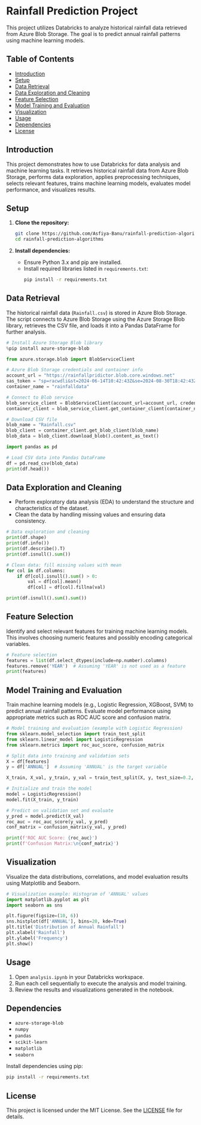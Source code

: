# Rainfall Prediction Project

This project utilizes Databricks to analyze historical rainfall data retrieved from Azure Blob Storage. The goal is to predict annual rainfall patterns using machine learning models.

## Table of Contents

- [Introduction](#introduction)
- [Setup](#setup)
- [Data Retrieval](#data-retrieval)
- [Data Exploration and Cleaning](#data-exploration-and-cleaning)
- [Feature Selection](#feature-selection)
- [Model Training and Evaluation](#model-training-and-evaluation)
- [Visualization](#visualization)
- [Usage](#usage)
- [Dependencies](#dependencies)
- [License](#license)

## Introduction

This project demonstrates how to use Databricks for data analysis and machine learning tasks. It retrieves historical rainfall data from Azure Blob Storage, performs data exploration, applies preprocessing techniques, selects relevant features, trains machine learning models, evaluates model performance, and visualizes results.

## Setup

1. **Clone the repository:**
   ```bash
   git clone https://github.com/Asfiya-Banu/rainfall-prediction-algorithms.git
   cd rainfall-prediction-algorithms
   ```

2. **Install dependencies:**
   - Ensure Python 3.x and pip are installed.
   - Install required libraries listed in `requirements.txt`:
     ```bash
     pip install -r requirements.txt
     ```

## Data Retrieval

The historical rainfall data (`Rainfall.csv`) is stored in Azure Blob Storage. The script connects to Azure Blob Storage using the Azure Storage Blob library, retrieves the CSV file, and loads it into a Pandas DataFrame for further analysis.

```python
# Install Azure Storage Blob library
%pip install azure-storage-blob

from azure.storage.blob import BlobServiceClient

# Azure Blob Storage credentials and container info
account_url = "https://rainfallpridictor.blob.core.windows.net"
sas_token = "sp=racwdli&st=2024-06-14T10:42:43Z&se=2024-08-30T18:42:43Z&spr=https&sv=2022-11-02&sr=c&sig=leVZ3NKeNInfmUPcRraX8NZpaL9LdwjBEuYKBpCJh0A%3D"
container_name = "rainfalldata"

# Connect to Blob service
blob_service_client = BlobServiceClient(account_url=account_url, credential=sas_token)
container_client = blob_service_client.get_container_client(container_name)

# Download CSV file
blob_name = "Rainfall.csv"
blob_client = container_client.get_blob_client(blob_name)
blob_data = blob_client.download_blob().content_as_text()

import pandas as pd

# Load CSV data into Pandas DataFrame
df = pd.read_csv(blob_data)
print(df.head())
```

## Data Exploration and Cleaning

- Perform exploratory data analysis (EDA) to understand the structure and characteristics of the dataset.
- Clean the data by handling missing values and ensuring data consistency.

```python
# Data exploration and cleaning
print(df.shape)
print(df.info())
print(df.describe().T)
print(df.isnull().sum())

# Clean data: fill missing values with mean
for col in df.columns:
    if df[col].isnull().sum() > 0:
        val = df[col].mean()
        df[col] = df[col].fillna(val)

print(df.isnull().sum().sum())
```

## Feature Selection

Identify and select relevant features for training machine learning models. This involves choosing numeric features and possibly encoding categorical variables.

```python
# Feature selection
features = list(df.select_dtypes(include=np.number).columns)
features.remove('YEAR')  # Assuming 'YEAR' is not used as a feature
print(features)
```

## Model Training and Evaluation

Train machine learning models (e.g., Logistic Regression, XGBoost, SVM) to predict annual rainfall patterns. Evaluate model performance using appropriate metrics such as ROC AUC score and confusion matrix.

```python
# Model training and evaluation (example with Logistic Regression)
from sklearn.model_selection import train_test_split
from sklearn.linear_model import LogisticRegression
from sklearn.metrics import roc_auc_score, confusion_matrix

# Split data into training and validation sets
X = df[features]
y = df['ANNUAL']  # Assuming 'ANNUAL' is the target variable

X_train, X_val, y_train, y_val = train_test_split(X, y, test_size=0.2, random_state=42)

# Initialize and train the model
model = LogisticRegression()
model.fit(X_train, y_train)

# Predict on validation set and evaluate
y_pred = model.predict(X_val)
roc_auc = roc_auc_score(y_val, y_pred)
conf_matrix = confusion_matrix(y_val, y_pred)

print(f'ROC AUC Score: {roc_auc}')
print(f'Confusion Matrix:\n{conf_matrix}')
```

## Visualization

Visualize the data distributions, correlations, and model evaluation results using Matplotlib and Seaborn.

```python
# Visualization example: Histogram of 'ANNUAL' values
import matplotlib.pyplot as plt
import seaborn as sns

plt.figure(figsize=(10, 6))
sns.histplot(df['ANNUAL'], bins=20, kde=True)
plt.title('Distribution of Annual Rainfall')
plt.xlabel('Rainfall')
plt.ylabel('Frequency')
plt.show()
```

## Usage

1. Open `analysis.ipynb` in your Databricks workspace.
2. Run each cell sequentially to execute the analysis and model training.
3. Review the results and visualizations generated in the notebook.

## Dependencies

- `azure-storage-blob`
- `numpy`
- `pandas`
- `scikit-learn`
- `matplotlib`
- `seaborn`

Install dependencies using pip:
```bash
pip install -r requirements.txt
```

## License

This project is licensed under the MIT License. See the [LICENSE](LICENSE) file for details.
